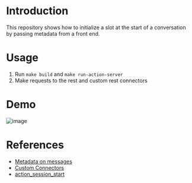 # Introduction

This repository shows how to initialize a slot at the start of a conversation by passing metadata from a front end.

# Usage

1. Run `make build` and `make run-action-server`
2. Make requests to the rest and custom rest connectors

# Demo

![image](https://user-images.githubusercontent.com/2398765/146148924-0fc5caca-b625-48e6-a632-d3892181f536.png)


# References

* [Metadata on messages](https://rasa.com/docs/rasa/2.x/connectors/custom-connectors/#metadata-on-messages)
* [Custom Connectors](https://rasa.com/docs/rasa/2.x/connectors/custom-connectors/#credentials-for-custom-channels)
* [action_session_start](https://rasa.com/docs/rasa/2.x/default-actions/#action_session_start)
